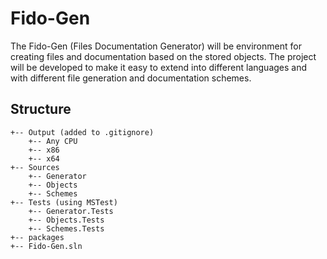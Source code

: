 # Fido-Gen


The Fido-Gen (Files Documentation Generator) will be environment for creating files and documentation based on the stored objects. The project will be developed to make it easy to extend into different languages and with different file generation and documentation schemes.


## Structure


```
+-- Output (added to .gitignore)
    +-- Any CPU
    +-- x86
    +-- x64
+-- Sources
    +-- Generator
    +-- Objects
    +-- Schemes
+-- Tests (using MSTest)
    +-- Generator.Tests
    +-- Objects.Tests
    +-- Schemes.Tests
+-- packages
+-- Fido-Gen.sln
```